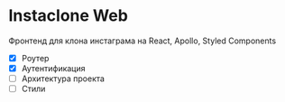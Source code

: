 # Instaclone Web

Фронтенд для клона инстаграма на React, Apollo, Styled Components

- [x] Роутер
- [x] Аутентификация
- [ ] Архитектура проекта
- [ ] Стили
